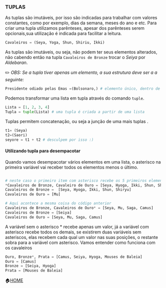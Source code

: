 ### TUPLAS
As tuplas são imutáveis, por isso são indicadas para trabalhar com valores constantes, como por exemplo, dias da semana, meses do ano e etc.
Para criar uma tupla utilizamos parênteses, apesar dos parênteses serem opcionais,sua utilização é indicada para facilitar a leitura.
```python
Cavaleiros = (Seya, Yoga, Shun, Shiriu, Ikki)
```
As tuplas são imutáveis, ou seja, não podem ter seus elementos alterados, não cabendo então na tupla ```Cavaleiros de Bronze``` trocar o *Seiya* por *Aldebaran*.

:pencil2: *OBS: Se a tupla tiver apenas um elemento, a sua estrutura deve ser a a seguinte:*
```python
Presidente odiado pelas Emas =(Bolsonaro,) # elemento único, dentro de parênteses e uma vírgula
```
Podemos transformar uma lista em tupla através do comando ```tuple```.
```python
Lista = [1, 2, 3, 4]
Tupla = tuple(Lista) # uma tupla é criada a partir de uma lista
```
Tuplas permitem concatenação, ou seja a junção de uma mais tuplas .
```python
t1= (Seya)
t2=(Saori)
seyore = t1 + t2 # desculpem por isso :)
```
#### Utilizando tupla para desempacotar

Quando vamos desempacotar vários elementos em uma lista, o asterisco na primeira variável vai receber todos os elementos menos o último.
```python

# neste caso o primeiro item com asterisco recebe os 5 primeiros elementos da lista, deixando o último para o item sem asterisco
*Cavaleiros de Bronze, Cavaleiro de Ouro = [Seya, Hyoga, Ikki, Shun, Shiryu, Mu]
Cavaleiros de Bronze =  [Seya, Hyoga, Ikki, Shun, Shiryu]
Cavaleiros de Ouro = [Mu]

# Aqui acontece a mesma coisa do código anterior
Cavaleiros de Bronze, Cavaleiros de Ouro* = [Seya, Mu, Saga, Camus]
Cavaleiros de Bronze = [Seiya]
Cavaleiros de Ouro = [Seya, Mu, Saga, Camus]
```

A variável sem o asterisco * recebe apenas um valor, já a variável com asterisco recebe todos os demais, se existirem duas variáveis sem asteriscos, elas recebem cada qual um valor nas suas posições, o restante sobra para a variável com asterisco. Vamos entender como funciona com os cavaleiros
```python
Ouro, Bronze*, Prata = [Camus, Seiya, Hyoga, Mouses de Baleia]
Ouro = [Camus]
Bronze = [Seiya, Hyoga]
Prata = [Mouses de Baleia]
```

:house:[HOME](https://github.com/Evaldo-comp/Python_Teoria-e-Pratica/blob/master/README.md)







